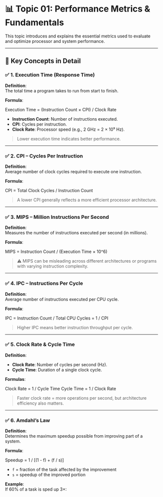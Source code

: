 # 📊 Topic 01: Performance Metrics & Fundamentals

This topic introduces and explains the essential metrics used to evaluate and optimize processor and system performance.

---

## 📘 Key Concepts in Detail

### ✅ 1. Execution Time (Response Time)

**Definition**:  
The total time a program takes to run from start to finish.

**Formula**:  

Execution Time = (Instruction Count × CPI) / Clock Rate


- **Instruction Count**: Number of instructions executed.
- **CPI**: Cycles per instruction.
- **Clock Rate**: Processor speed (e.g., 2 GHz = 2 × 10⁹ Hz).

> Lower execution time indicates better performance.

---

### ✅ 2. CPI – Cycles Per Instruction

**Definition**:  
Average number of clock cycles required to execute one instruction.

**Formula**:  

CPI = Total Clock Cycles / Instruction Count


> A lower CPI generally reflects a more efficient processor architecture.

---

### ✅ 3. MIPS – Million Instructions Per Second

**Definition**:  
Measures the number of instructions executed per second (in millions).

**Formula**:  

MIPS = Instruction Count / (Execution Time × 10^6)


> ⚠️ MIPS can be misleading across different architectures or programs with varying instruction complexity.

---

### ✅ 4. IPC – Instructions Per Cycle

**Definition**:  
Average number of instructions executed per CPU cycle.

**Formula**:  

IPC = Instruction Count / Total CPU Cycles = 1 / CPI


> Higher IPC means better instruction throughput per cycle.

---

### ✅ 5. Clock Rate & Cycle Time

**Definition**:  
- **Clock Rate**: Number of cycles per second (Hz).
- **Cycle Time**: Duration of a single clock cycle.

**Formulas**:  

Clock Rate = 1 / Cycle Time
Cycle Time = 1 / Clock Rate


> Faster clock rate = more operations per second, but architecture efficiency also matters.

---

### ✅ 6. Amdahl’s Law

**Definition**:  
Determines the maximum speedup possible from improving part of a system.

**Formula**:  

Speedup = 1 / [(1 - f) + (f / s)]


- `f` = fraction of the task affected by the improvement  
- `s` = speedup of the improved portion

**Example**:  
If 60% of a task is sped up 3×:

